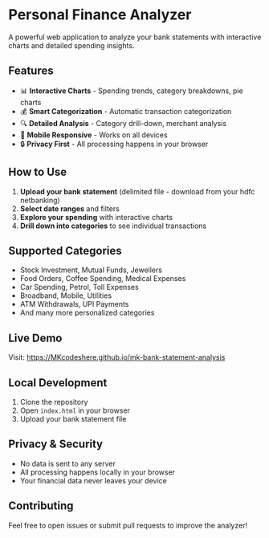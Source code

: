 # Personal Finance Analyzer

A powerful web application to analyze your bank statements with interactive charts and detailed spending insights.

## Features

- 📊 **Interactive Charts** - Spending trends, category breakdowns, pie charts
- 💰 **Smart Categorization** - Automatic transaction categorization
- 🔍 **Detailed Analysis** - Category drill-down, merchant analysis
- 📱 **Mobile Responsive** - Works on all devices
- 🔒 **Privacy First** - All processing happens in your browser

## How to Use

1. **Upload your bank statement** (delimited file - download from your hdfc netbanking)
2. **Select date ranges** and filters
3. **Explore your spending** with interactive charts
4. **Drill down into categories** to see individual transactions

## Supported Categories

- Stock Investment, Mutual Funds, Jewellers
- Food Orders, Coffee Spending, Medical Expenses
- Car Spending, Petrol, Toll Expenses
- Broadband, Mobile, Utilities
- ATM Withdrawals, UPI Payments
- And many more personalized categories

## Live Demo

Visit: https://MKcodeshere.github.io/mk-bank-statement-analysis

## Local Development

1. Clone the repository
2. Open `index.html` in your browser
3. Upload your bank statement file

## Privacy & Security

- No data is sent to any server
- All processing happens locally in your browser
- Your financial data never leaves your device

## Contributing

Feel free to open issues or submit pull requests to improve the analyzer!
